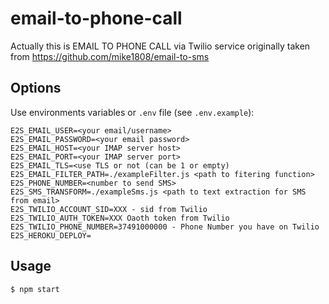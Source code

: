 # email-to-phone-call
Actually this is EMAIL TO PHONE CALL via Twilio service
originally taken from https://github.com/mike1808/email-to-sms

## Options

Use environments variables or `.env` file (see `.env.example`):

```
E2S_EMAIL_USER=<your email/username>
E2S_EMAIL_PASSWORD=<your email password>
E2S_EMAIL_HOST=<your IMAP server host>
E2S_EMAIL_PORT=<your IMAP server port>
E2S_EMAIL_TLS=<use TLS or not (can be 1 or empty)
E2S_EMAIL_FILTER_PATH=./exampleFilter.js <path to fitering function>
E2S_PHONE_NUMBER=<number to send SMS>
E2S_SMS_TRANSFORM=./exampleSms.js <path to text extraction for SMS from email>
E2S_TWILIO_ACCOUNT_SID=XXX - sid from Twilio
E2S_TWILIO_AUTH_TOKEN=XXX Oaoth token from Twilio
E2S_TWILIO_PHONE_NUMBER=37491000000 - Phone Number you have on Twilio
E2S_HEROKU_DEPLOY=
```

## Usage

```bash
$ npm start
```
